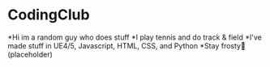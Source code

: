 # CodingClub
*Hi im a random guy who does stuff
*I play tennis and do track & field
*I've made stuff in UE4/5, Javascript, HTML, CSS, and Python
*Stay frosty🥶 (placeholder)
